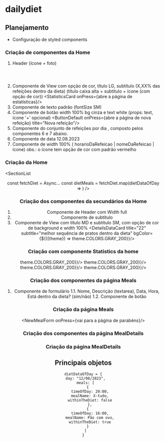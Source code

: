 # dailydiet

## Planejamento

- Configuração de styled components

### Criação de componentes da Home

1. Header (ícone + foto) <Header/>
2. Componente de View com opção de cor, título LG, subtítulo (X,XX% das refeições dentro da dieta) (título caixa alta + subtítulo + ícone (com opção de cor)) <StatisticsCard onPress={abre a página de estatísticas}/>
3. Componente de texto padrão (fontSize SM) <TextDefault/>
4. Componente de botão width 100% bg cinza e text white (props: text, ícone '+' opcional) <ButtonDefault onPress={abre a página de nova refeição} title="Nova refeição"/>
5. Componente do conjunto de refeições por dia <DietPerDay/>, composto pelos componentes 6 e 7 abaixo.
6. Componente de data 12.08.2023 <DayOfDiet/>
7. Componente de width 100% ( horarioDaRefeicao | nomeDaRefeicao | ícone) obs.: o ícone tem opção de cor com padrão vermelho <mealDataItem/>

### Criação da Home

<SectionList

  <Header/>
  <StatisticsCard onPress={abre a página de estatísticas}/>
  <TextDefault/>
  <ButtonDefault onPress={abre a página de nova refeição} title="Nova refeição" />
  const fetchDiet = Async...
  const dietMeals = fetchDiet.map(dietDataOfDay => <DietPerDay dietDataOfDay={dietDataOfDay}/>)
/>

### Criação dos componentes da secundários da Home

1. Componente de Header com Width full <HeaderFullWidth/>
2. Componente de subtítulo <Subtitle/>
3. Componente de View com título MD e subtítulo SM, com opção de cor de background e width 100% <DetailsDataCard title="22" subtitle="melhor sequência de pratos dentro da dieta" bgColor={${({theme}) => theme.COLORS.GRAY_200}}/>

### Criação com componente Statistics da home

<Container>
  <HeaderFullWidth/>
  <Subtitle/>
  <DetailsDataCard title="22" subtitle="melhor sequência de pratos dentro da dieta" bgColor={${({theme}) => theme.COLORS.GRAY_200}}/>
  <DetailsDataCard title="22" subtitle="melhor sequência de pratos dentro da dieta" bgColor={${({theme}) => theme.COLORS.GRAY_200}}/>
  <View>
    <DetailsDataCard title="22" subtitle="melhor sequência de pratos dentro da dieta" bgColor={${({theme}) => theme.COLORS.GRAY_200}}/>
    <DetailsDataCard title="22" subtitle="melhor sequência de pratos dentro da dieta" bgColor={${({theme}) => theme.COLORS.GRAY_200}}/>
  <View/>
<Container/>

### Criação dos componentes da página Meals

1. Componente de formulário
   1.1. Nome, Descrição (textarea), Data, Hora, Está dentro da dieta? (sim/não)
   1.2. Componente de botão <ButtonDefault title="Cadastrar refeição" noIcon/>

### Criação da página Meals

<NewMealForm onPress={vai para a página de parabéns}/>

### Criação dos componentes da página MealDetails

### Criação da página MealDetails

## Principais objetos

<!-- Dieta por dia, que vai aparecer na home -->

```
dietDataOfDay = {
  day: "12/08/2023",
  meals: [
    {
      timeOfDay: 20:00,
      mealName: X-tudo,
      withinTheDiet: false
      },
    {
      timeOfDay: 16:00,
      mealName: Pão com ovo,
      withinTheDiet: true
    }
  ]
}
```
